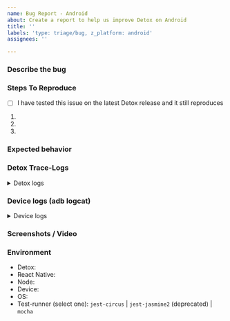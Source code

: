 ```yaml
---
name: Bug Report - Android
about: Create a report to help us improve Detox on Android
title: ''
labels: 'type: triage/bug, z_platform: android'
assignees: ''

---
```


### Describe the bug
<!-- A clear and concise description of what the bug is. -->


### Steps To Reproduce

- [ ] I have tested this issue on the latest Detox release and it still reproduces

<!--
Provide the steps necessary to reproduce the issue. If you are seeing a regression, try to provide the last known version where the issue did not reproduce.
-->

1. 
2. 
3. 

<!--
If possible, please provide a small demo project that reproduces the issue, or attach a video with the reproduction - this would be very appreciated.
-->


### Expected behavior
<!-- A clear and concise description of what you think should happen. -->


### Detox Trace-Logs
<!--
Place *Detox* logs under the "details" tag below. They can be obtained by passing the `loglevel` param: `detox test --loglevel trace`.

IMPORTANT: We will not be able to help out or provide proper analysis without these!
-->

<details>
 <summary>Detox logs</summary>
 <code>
 (paste logs here)
 </code>
</details>

### Device logs (adb logcat)
<!--
Paste *device* logs from the Android device/emulator - associated with the failing tests, under the "details" tag below.
Device logs can be obtained either by using `adb` (e.g. by running `adb logcat` while the test is running), or by running having Detox generate them as test artifacts (i.e. by providing the `--record-logs all` argument to the "detox test ..." command - see artifacts guide (https://github.com/wix/Detox/blob/master/docs/APIRef.Artifacts.md) for more info).

IMPORTANT: We will not be able to help out or provide proper analysis without these!
-->

<details>
 <summary>Device logs</summary>
 <code>
 (paste logs here)
 </code>
</details>


### Screenshots / Video

<!-- If applicable, add screenshots and videos to help explain your problem. To learn how to generate those, visit our test artifacts guide: https://github.com/wix/Detox/blob/master/docs/APIRef.Artifacts.md -->


### Environment
<!-- Please provide the following information -->
 - Detox:
 - React Native:
 - Node:
 - Device:
 - OS: 
 - Test-runner (select one): `jest-circus` | `jest-jasmine2` (deprecated) | `mocha`

<!-- Note: Test-runner is set in your detox configuration file (e.g. package.json, detox.config) -->
